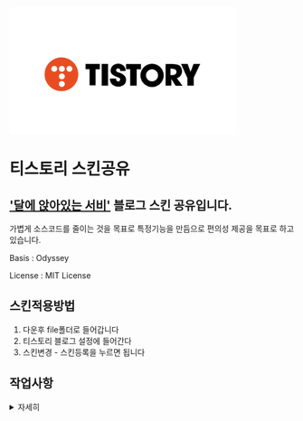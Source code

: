<img align="center" width="400px" src="assets/Title.png">


# 티스토리 스킨공유
['달에 앉아있는 서비'](https://dalseobi.tistory.com/) 블로그 스킨 공유입니다.
--------------
가볍게 소스코드를 줄이는 것을 목표로 특정기능을 만듬으로 편의성 제공을 목표로 하고 있습니다.

Basis : Odyssey

License : MIT License

## 스킨적용방법
1. 다운후 file폴더로 들어갑니다
2. 티스토리 블로그 설정에 들어간다
3. 스킨변경 - 스킨등록을 누르면 됩니다

## 작업사항 
<details>
    <summary>자세히</summary>

### V1.0.1
* basic 목록스타일이미지를 1:1대응사이즈로 바꾸었습니다

### V1.0
* 사이드바, 푸터의 소스코드 수정 및 정렬
* 상단이동버튼 추가
* 페이스북 Btn >> 깃허브 Btn

</details>